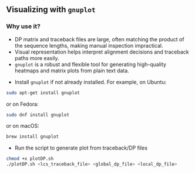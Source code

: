
## Visualizing with `gnuplot`

### Why use it?

* DP matrix and traceback files are large, often matching the product of the sequence lengths, making manual inspection impractical.
* Visual representation helps interpret alignment decisions and traceback paths more easily.
* `gnuplot` is a robust and flexible tool for generating high-quality heatmaps and matrix plots from plain text data.
 
- Install `gnuplot` if not already installed. For example, on Ubuntu: 

```bash
sudo apt-get install gnuplot
```  
 
or on Fedora:  

```bash 
sudo dnf install gnuplot
``` 

or on macOS: 

```bash
brew install gnuplot
``` 
 
- Run the script to generate plot from traceback/DP files  
 
```bash 
chmod +x plotDP.sh 
./plotDP.sh <lcs_traceback_file> <global_dp_file> <local_dp_file> 
```

